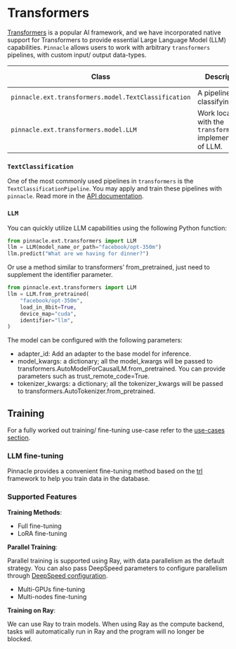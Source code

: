 # Transformers

[Transformers](https://huggingface.co/docs/transformers/index) is a popular AI framework, and we have incorporated native support for Transformers to provide essential Large Language Model (LLM) capabilities.
`Pinnacle` allows users to work with arbitrary `transformers` pipelines, with custom input/ output data-types.

| Class | Description | GitHub | API-docs |
| --- | --- | --- | --- |
| `pinnacle.ext.transformers.model.TextClassification` | A pipeline for classifying text. | [Code](https://github.com/pinnacle/pinnacle/blob/main/pinnacle/transformers/model.py) | [Docs](/docs/api/ext/transformers/model#textclassificationpipeline) |
| `pinnacle.ext.transformers.model.LLM` | Work locally with the `transformers` implementations of LLM. | [Code](https://github.com/pinnacle/pinnacle/blob/main/pinnacle/ext/transformers/model.py) | [Docs](/docs/api/ext/transformers/model#llm) |


### `TextClassification`

One of the most commonly used pipelines in `transformers` is the `TextClassificationPipeline`.
You may apply and train these pipelines with `pinnacle`.
Read more in the [API documentation](/docs/api/ext/transformers/model#textclassificationpipeline).


### `LLM`

You can quickly utilize LLM capabilities using the following Python function:

```python
from pinnacle.ext.transformers import LLM
llm = LLM(model_name_or_path="facebook/opt-350m")
llm.predict("What are we having for dinner?")
```

Or use a method similar to transformers’ from_pretrained, just need to supplement the identifier parameter.

```python
from pinnacle.ext.transformers import LLM
llm = LLM.from_pretrained(
    "facebook/opt-350m", 
    load_in_8bit=True, 
    device_map="cuda", 
    identifier="llm",
)
```

The model can be configured with the following parameters:

- adapter_id: Add an adapter to the base model for inference.
- model_kwargs: a dictionary; all the model_kwargs will be passed to transformers.AutoModelForCausalLM.from_pretrained. You can provide parameters such as trust_remote_code=True.
- tokenizer_kwargs: a dictionary; all the tokenizer_kwargs will be passed to transformers.AutoTokenizer.from_pretrained.

## Training

For a fully worked out training/ fine-tuning use-case refer to the [use-cases section](../use_cases/fine_tune_llm_on_database.md).

### LLM fine-tuning

Pinnacle provides a convenient fine-tuning method based on the [trl](https://huggingface.co/docs/trl/index) framework to help you train data in the database.

### Supported Features

**Training Methods**:

- Full fine-tuning
- LoRA fine-tuning

**Parallel Training**:

Parallel training is supported using Ray, with data parallelism as the default strategy. You can also pass DeepSpeed parameters to configure parallelism through [DeepSpeed configuration](https://huggingface.co/docs/transformers/main_classes/deepspeed#zero).

- Multi-GPUs fine-tuning
- Multi-nodes fine-tuning

**Training on Ray**:

We can use Ray to train models. When using Ray as the compute backend, tasks will automatically run in Ray and the program will no longer be blocked.

